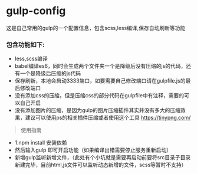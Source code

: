 # gulp-config
这是自己常用的gulp的一个配置信息，包含scss,less编译,保存自动刷新等功能

### 包含功能如下:

*	less,scss编译
*	babel编译es6，同时会生成两个文件夹一个是降级后没有压缩的js的代码，还有一个是降级后压缩的js代码
*	保存刷新，本地会启动3333端口，如要需要自己修改端口请在gulpfile.js的最后修改端口
*	没有添加css的压缩，但是压缩css的部分代码在gulpfile中有注释，需要的可以自己开启
*	没有添加图片的压缩，是因为gulp的图片压缩插件其实并没有多大的压缩效果，建议可以使用ps的相关插件压缩或者使用这个工具 https://tinypng.com/

> 使用指南

* 1.npm install 安装依赖
* 然后输入gulp 即可开启功能（如果编译出错需要停止服务重新启动）
* 新增gulp监听新增文件，（此处有个小坑就是需要再启动前要将src目录子目录新建完毕，目前html,js文件可以监听动态新增的文件，scss等暂时不支持）
